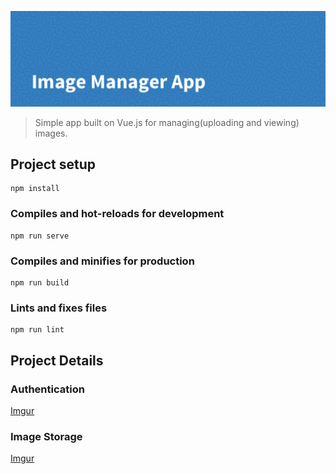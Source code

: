 ![image-manager-app](./banner.png)

> Simple app built on Vue.js for managing(uploading and viewing) images.

## Project setup
```
npm install
```

### Compiles and hot-reloads for development
```
npm run serve
```

### Compiles and minifies for production
```
npm run build
```

### Lints and fixes files
```
npm run lint
```

## Project Details

### Authentication

[Imgur](https://apidocs.imgur.com/)

### Image Storage

[Imgur](https://apidocs.imgur.com/)

